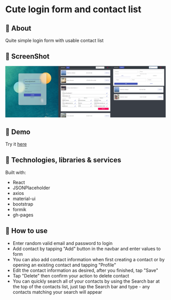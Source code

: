 # Cute login form and contact list

## :pushpin: About

Quite simple login form with usable contact list

## :pushpin: ScreenShot

![](./screenshots/screenshot3.png)

## :pushpin: Demo

Try it [here](https://foxcaulfield.github.io/cute-login-form-and-contacts/)

## :pushpin: Technologies, libraries & services

Built with:

- React
- JSONPlaceholder
- axios
- material-ui
- bootstrap
- formik
- gh-pages

## :pushpin: How to use

- Enter random valid email and password to login
- Add contact by tapping "Add" button in the navbar and enter values to form
- You can also add contact information when first creating a contact or by
  opening an existing contact and tapping "Profile"
- Edit the contact information as desired, after you finished, tap "Save"
- Tap "Delete" then confirm your action to delete contact
- You can quickly search all of your contacts by using the Search bar at the top
  of the contacts list, just tap the Search bar and type - any contacts matching
  your search will appear
